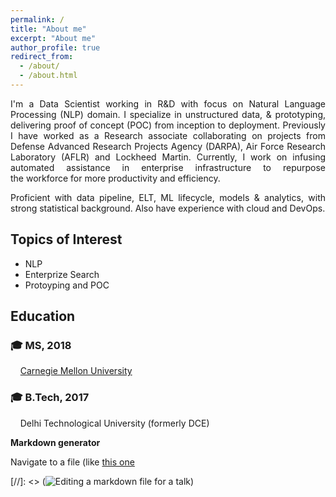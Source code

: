 ```yaml
---
permalink: /
title: "About me"
excerpt: "About me"
author_profile: true
redirect_from: 
  - /about/
  - /about.html
---
```


<div style="text-align: justify"> 
I'm a Data Scientist working in R&D with focus on Natural Language Processing (NLP) domain. I specialize in unstructured data, & prototyping, delivering proof of concept (POC) from inception to deployment. Previously I have worked as a Research associate collaborating on projects from Defense Advanced Research Projects Agency (DARPA), Air Force Research Laboratory (AFLR) and Lockheed Martin. Currently, I work on infusing automated assistance in enterprise infrastructure to repurpose the workforce for more productivity and efficiency. 

Proficient with data pipeline, ELT, ML lifecycle, models & analytics, with strong statistical background. Also have experience with cloud and DevOps.   

</div>

## **Topics of Interest**
* NLP
* Enterprize Search 
* Protoyping and POC

## **Education**
### 🎓 MS, 2018
&nbsp;&nbsp;&nbsp; [Carnegie Mellon University](https://www.cmu.edu/)
### 🎓 B.Tech, 2017
&nbsp;&nbsp;&nbsp; Delhi Technological University (formerly DCE) 






**Markdown generator**


Navigate to a file (like [this one](https://github.com/academicpages/academicpages.github.io/blob/master/_talks/2012-03-01-talk-1.md) 

[//]: <> (![Editing a markdown file for a talk](/images/editing-talk.png))


